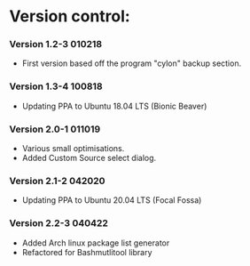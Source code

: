 # Version control:

### Version 1.2-3  010218  

* First version based off the program "cylon" backup section.

### Version 1.3-4 100818

* Updating PPA to Ubuntu 18.04 LTS (Bionic Beaver)

### Version 2.0-1 011019

* Various small optimisations.
* Added Custom Source select dialog.


### Version 2.1-2 042020

* Updating PPA to Ubuntu 20.04 LTS (Focal Fossa)

### Version 2.2-3 040422

* Added Arch linux package list generator 
* Refactored for Bashmutlitool library 
